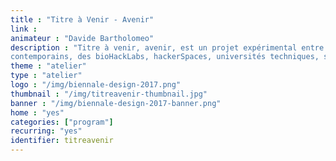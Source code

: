 ```yaml
---
title : "Titre à Venir - Avenir"
link :
animateur : "Davide Bartholomeo"
description : "Titre à venir, avenir, est un projet expérimental entre structures d’art
contemporains, des bioHackLabs, hackerSpaces, universités techniques, scientifiques et littéraires. Contribuez aux ateliers tous les Jeudis de 10h à 18h."
theme : "atelier"
type : "atelier"
logo : "/img/biennale-design-2017.png"
thumbnail : "/img/titreavenir-thumbnail.jpg"
banner : "/img/biennale-design-2017-banner.png"
home : "yes"
categories: ["program"]
recurring: "yes"
identifier: titreavenir
---
```

